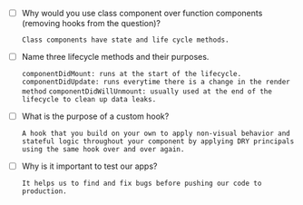 - [ ] Why would you use class component over function components (removing hooks from the question)?

    `Class components have state and life cycle methods.`

- [ ] Name three lifecycle methods and their purposes.

    `componentDidMount: runs at the start of the lifecycle.`
    `componentDidUpdate: runs everytime there is a change in the render method`
    `componentDidWillUnmount: usually used at the end of the lifecycle to clean up data leaks.`

- [ ] What is the purpose of a custom hook?

    `A hook that you build on your own to apply non-visual behavior and stateful logic throughout your component by applying DRY principals using the same hook over and over again.`

- [ ] Why is it important to test our apps?

    `It helps us to find and fix bugs before pushing our code to production.`